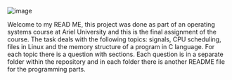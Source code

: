 ![image](https://user-images.githubusercontent.com/57855070/91161598-9de8f780-e6d3-11ea-952d-499cb228c497.png)

Welcome to my READ ME, this project was done as part of an operating systems course at Ariel University and this is the final assignment of the course.
The task deals with the following topics: signals, CPU scheduling, files in Linux and the memory structure of a program in C language.
For each topic there is a question with sections. 
Each question is in a separate folder within the repository and in each folder there is another README file for the programming parts.

